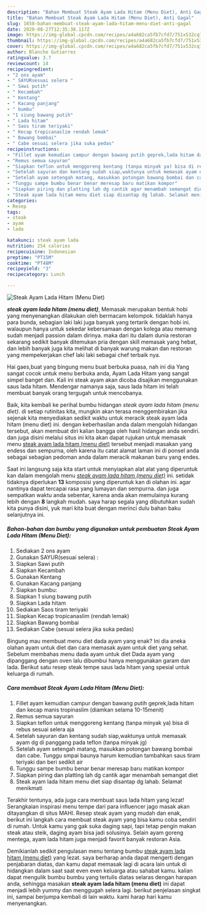 ```yaml
---
description: "Bahan Membuat Steak Ayam Lada Hitam (Menu Diet), Anti Gagal"
title: "Bahan Membuat Steak Ayam Lada Hitam (Menu Diet), Anti Gagal"
slug: 1658-bahan-membuat-steak-ayam-lada-hitam-menu-diet-anti-gagal
date: 2020-08-27T12:35:38.117Z
image: https://img-global.cpcdn.com/recipes/a4a682ca5fb7cfd7/751x532cq70/steak-ayam-lada-hitam-menu-diet-foto-resep-utama.jpg
thumbnail: https://img-global.cpcdn.com/recipes/a4a682ca5fb7cfd7/751x532cq70/steak-ayam-lada-hitam-menu-diet-foto-resep-utama.jpg
cover: https://img-global.cpcdn.com/recipes/a4a682ca5fb7cfd7/751x532cq70/steak-ayam-lada-hitam-menu-diet-foto-resep-utama.jpg
author: Blanche Gutierrez
ratingvalue: 3.7
reviewcount: 14
recipeingredient:
- "2 ons ayam"
- " SAYURsesuai selera "
- " Sawi putih"
- " Kecambah"
- " Kentang"
- " Kacang panjang"
- " bumbu"
- "1 siung bawang putih"
- " Lada hitam"
- " Saos tiram teriyaki"
- " Kecap tropicanaslim rendah lemak"
- " Bawang bombai"
- " Cabe sesuai selera jika suka pedas"
recipeinstructions:
- "Fillet ayam kemudian campur dengan bawang putih geprek,lada hitam dan kecap manis tropinaslim (diamkan selama 10-15menit)"
- "Remus semua sayuran"
- "Siapkan teflon untuk menggoreng kentang (tanpa minyak ya) bisa di rebus sesuai selera aja"
- "Setelah sayuran dan kentang sudah siap,waktunya untuk memasak ayam dg di panggang pada teflon (tanpa minyak jg)"
- "Setelah ayam setengah matang, masukkan potongan bawang bombai dan cabe. Tunggu smpai baunya harum kemudian tambahkan saus tiram teriyaki dan beri sedikit air"
- "Tunggu sampe bumbu benar benar meresap baru matikan kompor"
- "Siapkan piring dan platting lah dg cantik agar menambah semangat diet"
- "Steak ayam lada hitam menu diet siap disantap dg lahab. Selamat menikmati"
categories:
- Resep
tags:
- steak
- ayam
- lada

katakunci: steak ayam lada 
nutrition: 254 calories
recipecuisine: Indonesian
preptime: "PT15M"
cooktime: "PT48M"
recipeyield: "3"
recipecategory: Lunch

---
```



![Steak Ayam Lada Hitam (Menu Diet)](https://img-global.cpcdn.com/recipes/a4a682ca5fb7cfd7/751x532cq70/steak-ayam-lada-hitam-menu-diet-foto-resep-utama.jpg)

<b><i>steak ayam lada hitam (menu diet)</i></b>, Memasak merupakan bentuk hobi yang menyenangkan dilakukan oleh bermacam kelompok. tidaklah hanya para bunda, sebagian laki laki juga banyak yang tertarik dengan hobi ini. walaupun hanya untuk sekedar kebersamaan dengan kolega atau memang sudah menjadi passion dalam dirinya. maka dari itu dalam dunia restoran sekarang sedikit banyak ditemukan pria dengan skill memasak yang hebat, dan lebih banyak juga kita melihat di banyak warung makan dan restoran yang mempekerjakan chef laki laki sebagai chef terbaik nya.

Hai gaes,buat yang bingung menu buat berbuka puasa, nah ini dia Yang sangat cocok untuk menu berbuka anda, Ayam Lada Hitam yang sangat simpel banget dan. Kali ini steak ayam akan dicoba disajikan menggunakan saus lada hitam. Mendengar namanya saja, saus lada hitam ini telah membuat banyak orang tergugah untuk mencobanya.

Baik, kita kembali ke perihal bumbu hidangan <i>steak ayam lada hitam (menu diet)</i>. di setiap rutinitas kita, mungkin akan terasa menggembirakan jika sejenak kita menyediakan sedikit waktu untuk meracik steak ayam lada hitam (menu diet) ini. dengan keberhasilan anda dalam mengolah hidangan tersebut, akan membuat diri kalian bangga oleh hasil hidangan anda sendiri. dan juga disini melalui situs ini kita akan dapat rujukan untuk memasak menu <u>steak ayam lada hitam (menu diet)</u> tersebut menjadi masakan yang endess dan sempurna, oleh karena itu catat alamat laman ini di ponsel anda sebagai sebagian pedoman anda dalam meracik makanan baru yang endes.


Saat ini langsung saja kita start untuk menyiapkan alat alat yang diperuntuk kan dalam mengolah menu <u><i>steak ayam lada hitam (menu diet)</i></u> ini. setidak tidaknya diperlukan <b>13</b> komposisi yang diperuntuk kan di olahan ini. agar nantinya dapat tercapai rasa yang lumayan dan sempurna. dan juga sempatkan waktu anda sebentar, karena anda akan memulainya kurang lebih dengan <b>8</b> langkah mudah. saya harap segala yang dibutuhkan sudah kita punya disini, yuk mari kita buat dengan merinci dulu bahan baku selanjutnya ini.

<!--inarticleads1-->

##### Bahan-bahan dan bumbu yang digunakan untuk pembuatan Steak Ayam Lada Hitam (Menu Diet):

1. Sediakan 2 ons ayam
1. Gunakan  SAYUR(sesuai selera) :
1. Siapkan  Sawi putih
1. Siapkan  Kecambah
1. Gunakan  Kentang
1. Gunakan  Kacang panjang
1. Siapkan  bumbu:
1. Siapkan 1 siung bawang putih
1. Siapkan  Lada hitam
1. Sediakan  Saos tiram teriyaki
1. Siapkan  Kecap tropicanaslim (rendah lemak)
1. Siapkan  Bawang bombai
1. Sediakan  Cabe (sesuai selera jika suka pedas)


Bingung mau membuat menu diet dada ayam yang enak? Ini dia aneka olahan ayam untuk diet dan cara memasak ayam untuk diet yang sehat. Sebelum membahas menu dada ayam untuk diet Dada ayam yang dipanggang dengan oven lalu dibumbui hanya menggunakan garam dan lada. Berikut satu resep steak tempe saus lada hitam yang spesial untuk keluarga di rumah. 

<!--inarticleads2-->

##### Cara membuat Steak Ayam Lada Hitam (Menu Diet):

1. Fillet ayam kemudian campur dengan bawang putih geprek,lada hitam dan kecap manis tropinaslim (diamkan selama 10-15menit)
1. Remus semua sayuran
1. Siapkan teflon untuk menggoreng kentang (tanpa minyak ya) bisa di rebus sesuai selera aja
1. Setelah sayuran dan kentang sudah siap,waktunya untuk memasak ayam dg di panggang pada teflon (tanpa minyak jg)
1. Setelah ayam setengah matang, masukkan potongan bawang bombai dan cabe. Tunggu smpai baunya harum kemudian tambahkan saus tiram teriyaki dan beri sedikit air
1. Tunggu sampe bumbu benar benar meresap baru matikan kompor
1. Siapkan piring dan platting lah dg cantik agar menambah semangat diet
1. Steak ayam lada hitam menu diet siap disantap dg lahab. Selamat menikmati


Terakhir tentunya, ada juga cara membuat saus lada hitam yang lezat! Serangkaian inspirasi menu tempe dari para influencer jago masak akan ditayangkan di situs MAHI. Resep steak ayam yang mudah dan enak, berikut ini langkah cara membuat steak ayam yang bisa kamu coba sendiri di rumah. Untuk kamu yang gak suka daging sapi, tapi tetap pengin makan steak atau steik, daging ayam bisa jadi solusinya. Selain ayam goreng mentega, ayam lada hitam juga menjadi favorit banyak restoran Asia. 

Demikianlah sedikit pengulasan menu tentang bumbu <u>steak ayam lada hitam (menu diet)</u> yang lezat. saya berharap anda dapat mengerti dengan penjabaran diatas, dan kamu dapat memasak lagi di acara lain untuk di hidangkan dalam saat saat even even keluarga atau sahabat kamu. kalian dapat mengulik bumbu bumbu yang tertulis diatas selaras dengan harapan anda, sehingga masakan <b>steak ayam lada hitam (menu diet)</b> ini dapat menjadi lebih yummy dan menggugah selera lagi. berikut penjelasan singkat ini, sampai berjumpa kembali di lain waktu. kami harap hari kamu menyenangkan.
